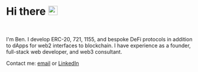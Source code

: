 # Hi there <img src="https://media.giphy.com/media/hvRJCLFzcasrR4ia7z/giphy.gif" width="25px">
<br />

I'm Ben. I develop ERC-20, 721, 1155, and bespoke DeFi protocols in addition to dApps for web2 interfaces to blockchain. I have experience as a founder, full-stack web developer, and web3 consultant.

Contact me: [email](mailto:1996byk@gmail.com?subject=Hi!) or [LinkedIn](https://www.linkedin.com/in/ben-kim-740412149/)
